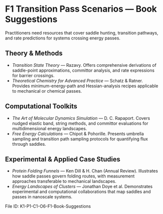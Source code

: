 # F1 Transition Pass Scenarios — Book Suggestions

Practitioners need resources that cover saddle hunting, transition pathways, and rate predictions for systems crossing energy passes.

## Theory & Methods
- *Transition State Theory* — Razavy. Offers comprehensive derivations of saddle-point approximations, committor analysis, and rate expressions for barrier crossings.
- *Theoretical Chemistry for Advanced Practice* — Schatz & Ratner. Provides minimum-energy-path and Hessian-analysis recipes applicable to mechanical or chemical passes.

## Computational Toolkits
- *The Art of Molecular Dynamics Simulation* — D. C. Rapaport. Covers nudged elastic band, string methods, and committor evaluations for multidimensional energy landscapes.
- *Free Energy Calculations* — Chipot & Pohorille. Presents umbrella sampling and transition path sampling protocols for quantifying flux through saddles.

## Experimental & Applied Case Studies
- *Protein Folding Funnels* — Ken Dill & H. Chan (Annual Review). Illustrates how saddle passes govern folding routes, with measurement approaches transferable to mechanical landscapes.
- *Energy Landscapes of Clusters* — Jonathan Doye et al. Demonstrates experimental and computational collaborations that map saddles and passes in nanoscale systems.

File ID: K1-P1-C1-O6-F1-Book-Suggestions
